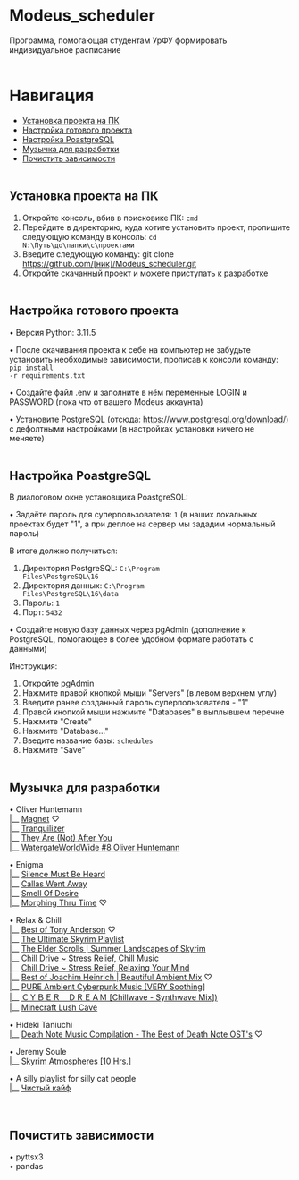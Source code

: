 # Modeus_scheduler
Программа, помогающая студентам УрФУ формировать индивидуальное расписание
<br /> <br />


# Навигация
- [Установка проекта на ПК](#download_project)
- [Настройка готового проекта](#setting_up_project)
- [Настройка PoastgreSQL](#setting_up_postgres)
- [Музычка для разработки](#music)
- [Почистить зависимости](#clean_up_dependencies)
<br /> <br />


<a name="download_project"></a> 
## Установка проекта на ПК
1. Откройте консоль, вбив в поисковике ПК: <code>cmd</code>
2. Перейдите в директорию, куда хотите установить проект, пропишите следующую команду в консоль: <code>cd N:\Путь\до\папки\с\проектами</code>
3. Введите следующую команду: git clone https://github.com/[ник]/Modeus_scheduler.git
4. Откройте скачанный проект и можете приступать к разработке
<br /> <br />


<a name="setting_up_project"></a>
## Настройка готового проекта
• Версия Python: 3.11.5

• После скачивания проекта к себе на компьютер не забудьте установить необходимые зависимости, прописав к консоли команду: 
<code>pip install -r requirements.txt</code>

• Создайте файл .env и заполните в нём переменные LOGIN и PASSWORD (пока что от вашего Modeus аккаунта)

• Установите PostgreSQL (отсюда: https://www.postgresql.org/download/) с дефолтными настройками (в настройках установки ничего не меняете)
<br /> <br />


<a name="setting_up_postgres"></a>
## Настройка PoastgreSQL
В диалоговом окне установщика PoastgreSQL:

• Задаёте пароль для суперпользователя: <code>1</code> (в наших локальных проектах будет "1", а при деплое на сервер мы зададим нормальный пароль)

В итоге должно получиться:
1. Директория PostgreSQL: <code>C:\Program Files\PostgreSQL\16</code>
2. Директория данных: <code>C:\Program Files\PostgreSQL\16\data</code>
3. Пароль: <code>1</code>
4. Порт: <code>5432</code>

• Создайте новую базу данных через pgAdmin (дополнение к PostgreSQL, помогающее в более удобном формате работать с данными)

Инструкция:
1. Откройте pgAdmin
2. Нажмите правой кнопкой мыши "Servers" (в левом верхнем углу)
3. Введите ранее созданный пароль суперпользователя - "1"
4. Правой кнопкой мыши нажмите "Databases" в выплывшем перечне
5. Нажмите "Create"
6. Нажмите "Database..."
7. Введите название базы: <code>schedules</code>
8. Нажмите "Save"
<br /> <br />

   
<a name="music"></a>
## Музычка для разработки
• Oliver Huntemann <br />
|__ [Magnet](https://www.youtube.com/watch?v=jNOFwlYShnw&list=OLAK5uy_kYFDjGM0qAA0Q2cSyuc1sl5pv2NERoVIU&index=9) ♡ <br />
|__ [Tranquilizer](https://www.youtube.com/watch?v=wtRPzzWjlUk&list=OLAK5uy_kYFDjGM0qAA0Q2cSyuc1sl5pv2NERoVIU&index=10) <br />
|__ [They Are (Not) After You](https://www.youtube.com/watch?v=ZpZ2hfxK93o&list=OLAK5uy_kYFDjGM0qAA0Q2cSyuc1sl5pv2NERoVIU&index=7) <br />
|__ [WatergateWorldWide #8 Oliver Huntemann](https://www.youtube.com/watch?v=vcBUb7fXNl0)

• Enigma <br />
|__ [Silence Must Be Heard](https://www.youtube.com/watch?v=tCUran3CDFg) <br />
|__ [Callas Went Away](https://www.youtube.com/watch?v=gWkWxFdpFHE) <br />
|__ [Smell Of Desire](https://www.youtube.com/watch?v=oVKit3pjc1g) <br />
|__ [Morphing Thru Time](https://www.youtube.com/watch?v=ZntPhESIHf4) ♡ <br />

• Relax & Chill <br />
|__ [Best of Tony Anderson](https://www.youtube.com/watch?v=jYwrz7muVw8) ♡ <br />
|__ [The Ultimate Skyrim Playlist](https://www.youtube.com/watch?v=JcwceBDUd68) <br />
|__ [The Elder Scrolls | Summer Landscapes of Skyrim](https://www.youtube.com/watch?v=sOpmG_retJE) <br />
|__ [Chill Drive ~ Stress Relief, Chill Music](https://www.youtube.com/watch?v=7MJBeAyU1As) <br />
|__ [Chill Drive ~ Stress Relief, Relaxing Your Mind](https://www.youtube.com/watch?v=25BkVBgFD9Y) <br />
|__ [Best of Joachim Heinrich | Beautiful Ambient Mix](https://www.youtube.com/watch?v=H5NZtbbiyKM) ♡ <br />
|__ [PURE Ambient Cyberpunk Music [VERY Soothing]](https://www.youtube.com/watch?v=FULCBFlX3Eo) <br />
|__ [ＣＹＢＥＲ　ＤＲＥＡＭ [Chillwave - Synthwave Mix])](https://www.youtube.com/watch?v=yhCuCqJbOVE) <br />
|__ [Minecraft Lush Cave](https://www.youtube.com/watch?v=VqJ9yWNWZLI) <br />

• Hideki Taniuchi <br />
|__ [Death Note Music Compilation - The Best of Death Note OST's](https://youtu.be/hKfKYpba0dE) ♡

• Jeremy Soule <br />
|__ [Skyrim Atmospheres [10 Hrs.]](https://www.youtube.com/watch?v=iGUEHPkaE5o)<br />

• A silly playlist for silly cat people <br />
|__ [Чистый кайф](https://www.youtube.com/watch?v=f-gi8k4IRh8)<br />
<br /> <br />


<a name="clean_up_dependencies"></a>
## Почистить зависимости
• pyttsx3 <br />
• pandas
<br /> <br />
